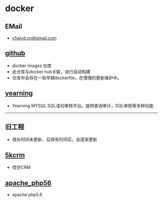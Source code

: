 # docker

## EMail
* chaiyd.cn@gmail.com

## [github](https://github.com/chaiyd/docker.git)
* docker images 仓库 
* 此仓库与docker hub关联，进行自动构建
* 仓库中会存在一些早期dockerfile，在慢慢的更新维护中。


## [yearning](yearning)
* Yearning MYSQL SQL语句审核平台。提供查询审计，SQL审核等多种功能

---
## 旧工程
* 很长时间未更新，后续有时间后，会逐渐更新

## [5kcrm](5kcrm)
* 悟空CRM

## [apache_php56](apache_php56)
* apache php5.6

